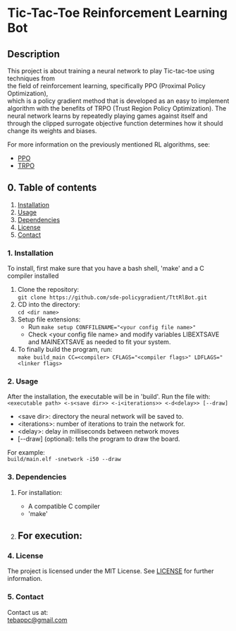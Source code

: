 
# Tic-Tac-Toe Reinforcement Learning Bot

## Description

This project is about training a neural network to play Tic-tac-toe using techniques from  
the field of reinforcement learning, specifically PPO (Proximal Policy Optimization),   
which is a policy gradient method that is developed as an easy to implement  
algorithm with the benefits of TRPO (Trust Region Policy Optimization). The  
neural network learns by repeatedly playing games against itself and through the clipped  surrogate objective function determines how it should change its weights and biases.

For more information on the previously mentioned RL algorithms, see:
- [PPO](https://arxiv.org/pdf/1707.06347)
- [TRPO](https://arxiv.org/pdf/1502.05477)

## 0. Table of contents

1. [Installation](#1-installation)
2. [Usage](#2-usage)
3. [Dependencies](#3-dependencies)
4. [License](#4-license)
5. [Contact](#5-contact)

### 1. Installation

To install, first make sure that you have a bash shell, 'make' and a C compiler installed

1. Clone the repository:  
`git clone https://github.com/sde-policygradient/TttRlBot.git`
2. CD into the directory:  
`cd <dir name>`
3. Setup file extensions:  
    - Run `make setup CONFFILENAME="<your config file name>"`
    - Check \<your config file name\> and modify variables LIBEXTSAVE and MAINEXTSAVE as needed to fit your system.
4. To finally build the program, run:  
`make build_main CC=<compiler> CFLAGS="<compiler flags>" LDFLAGS="<linker flags>`

### 2. Usage

After the installation, the executable will be in 'build'. Run the file with:  
`<executable path> <-s<save dir>> <-i<iterations>> <-d<delay>> [--draw]`

- \<save dir\>: directory the neural network will be saved to.
- \<iterations\>: number of iterations to train the network for.
- \<delay\>: delay in milliseconds between network moves
- [--draw] (optional): tells the program to draw the board.

For example:  
`build/main.elf -snetwork -i50 --draw`

### 3. Dependencies

1. For installation:
    - A compatible C compiler
    - 'make'

2. For execution:
    - 

### 4. License
The project is licensed under the MIT License. See [LICENSE](LICENSE.txt) for further information.

### 5. Contact

Contact us at:  
<tebappc@gmail.com>
